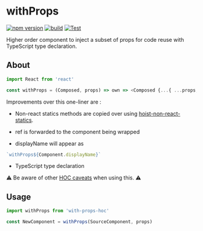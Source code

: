 # withProps

[![npm version](https://badge.fury.io/js/with-props-hoc.svg)](https://badge.fury.io/js/with-props-hoc)
[![build](https://github.com/jeremy-faton/with-props/actions/workflows/npm-publish.yml/badge.svg)](https://github.com/jeremy-faton/with-props/actions/workflows/npm-publish.yml)
[![Test](https://github.com/jeremy-faton/with-props/actions/workflows/test.yml/badge.svg)](https://github.com/jeremy-faton/with-props/actions/workflows/test.yml)

Higher order component to inject a subset of props for code reuse with TypeScript type declaration.

## About

```js
import React from 'react'

const withProps = (Composed, props) => own => <Composed {...{ ...props,...own }}>{own.children}</Composed>
```

Improvements over this one-liner are :

- Non-react statics methods are copied over using [hoist-non-react-statics](https://github.com/mridgway/hoist-non-react-statics).

- ref is forwarded to the component being wrapped

- displayName will appear as 
```js
`withProps${Component.displayName}`
```

- TypeScript type declaration

⚠ Be aware of other [HOC caveats](https://reactjs.org/docs/higher-order-components.html#caveats) when using this. ⚠

## Usage

```js
import withProps from 'with-props-hoc'

const NewComponent = withProps(SourceComponent, props)
```

